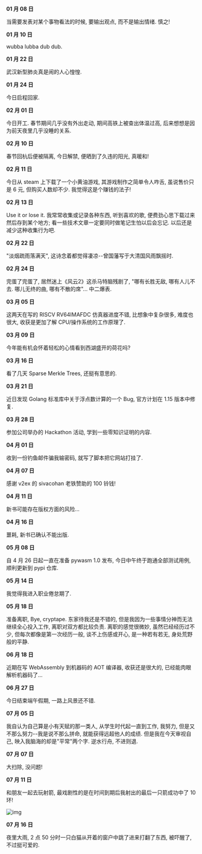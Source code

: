 **01 月 08 日**

当需要发表对某个事物看法的时候, 要输出观点, 而不是输出情绪. 慎之!

**01 月 10 日**

wubba lubba dub dub.

**01 月 22 日**

武汉新型肺炎真是闹的人心惶惶.

**01 月 24 日**

今日启程回家.

**02 月 01 日**

今日开工. 春节期间几乎没有外出走动, 期间高铁上被查出体温过高, 后来想想是因为前天夜里几乎没睡的关系.

**02 月 10 日**

春节回杭后便被隔离, 今日解禁, 便晒到了久违的阳光, 真暖和!

**02 月 11 日**

今日从 steam 上下载了一个小黄油游戏, 其游戏制作之简单令人咋舌, 虽说售价只是 6 元, 但购买人数却不少. 我觉得这是个赚钱的法子!

**02 月 13 日**

Use it or lose it. 我常常收集或记录各种东西, 听到喜欢的歌, 便费劲心思下载过来然后存到某个地方; 看一些技术文章一定要同时做笔记生怕以后会忘记. 以后还是减少这种收集行为吧.

**02 月 22 日**

"淡烟疏雨落满天", 这诗念着都觉得凄凉--曾国藩写于大清国风雨飘摇时.

**02 月 24 日**

完蛋了完蛋了, 居然迷上《风云2》这杀马特脑残剧了, "哪有长胜无敌, 哪有人儿不去. 哪儿无终的曲, 哪有不散的席"... 中二爆表.

**03 月 05 日**

这两天在写的 RISCV RV64IMAFDC 仿真器进度不错, 比想象中复杂很多, 难度也很大, 收获是更加了解 CPU/操作系统的工作原理了.

**03 月 09 日**

今年能有机会怀着轻松的心情看到西湖盛开的荷花吗?

**03 月 16 日**

看了几天 Sparse Merkle Trees, 还挺有意思的.

**03 月 21 日**

近日发现 Golang 标准库中关于浮点数计算的一个 Bug, 官方计划在 1.15 版本中修复.

**03 月 28 日**

参加公司举办的 Hackathon 活动, 学到一些零知识证明的内容.

**04 月 01 日**

收到一份钓鱼邮件骗我输密码, 就写了脚本把它网站打挂了.

**04 月 07 日**

感谢 v2ex 的 sivacohan 老铁赞助的 100 铃钱!

**04 月 11 日**

新书可能存在版权方面的风险...

**04 月 16 日**

噩耗, 新书已确认不能出版.

**05 月 08 日**

自 4 月 26 日起一直在准备 pywasm 1.0 发布, 今日中午终于跑通全部测试用例, 顺利更新到 pypi 仓库.

**05 月 14 日**

我觉得我进入职业倦怠期了.

**05 月 18 日**

准备离职, Bye, cryptape. 东家待我还是不错的, 但是我因为一些事情分神而无法继续全心投入工作, 离职对双方都比较负责. 离职的感觉很微妙, 虽然已经经历过不少, 但每次都像是第一次经历一般, 谈不上伤感或开心, 是一种若有若无, 身处荒野般的平静.

**06 月 18 日**

近期在写 WebAssembly 到机器码的 AOT 编译器, 收获还是很大的, 已经能肉眼解析机器码了...

**06 月 27 日**

今日结束端午假期, 一路上风景还不错.

**07 月 05 日**

我自认为自己算是小有天赋的那一类人, 从学生时代起一直到工作, 我努力, 但是又不那么努力--我是说不那么拼命, 就能获得远超他人的成绩. 但是我在今天审视自己, 映入我脑海的却是"平常"两个字. 逆水行舟, 不进则退.

**07 月 07 日**

大扫除, 没问题!

**07 月 11 日**

和朋友一起去玩射箭, 最戏剧性的是在时间到期后我射出的最后一只箭成功中了 10 环!

![img](/img/diary/2020/shooting.png)

**07 月 16 日**

夜里大雨, 2 点 50 分时一只白猫从开着的窗户中跳了进来打翻了东西, 被吓醒了, 不过挺可爱的.
